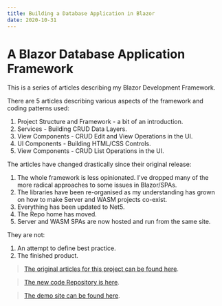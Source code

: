 ```yaml
---
title: Building a Database Application in Blazor 
date: 2020-10-31
---
```


# A Blazor Database Application Framework

This is a series of articles describing my Blazor Development Framework.

There are 5 articles describing various aspects of the framework and coding patterns used:

1. Project Structure and Framework - a bit of an introduction.
2. Services - Building CRUD Data Layers.
3. View Components - CRUD Edit and View Operations in the UI.
4. UI Components - Building HTML/CSS Controls.
5. View Components - CRUD List Operations in the UI.

The articles have changed drastically since their original release:

1. The whole framework is less opinionated.  I've dropped many of the more radical approaches to some issues in Blazor/SPAs.
2. The libraries have been re-organised as my understanding has grown on how to make Server and WASM projects co-exist.
2. Everything has been updated to Net5.
3. The Repo home has moved.
5. Server and WASM SPAs are now hosted and run from the same site.
   
They are not:
1. An attempt to define best practice.
2. The finished product.


 > [The original articles for this project can be found here](https://shauncurtis.github.io/Building-a-Database-Application-in-Blazor/).

 > [The new code Repository is here](https://github.com/ShaunCurtis/Blazor.Database).

 > [The demo site can be found here](https://cec-blazor-database.azurewebsites.net/).



